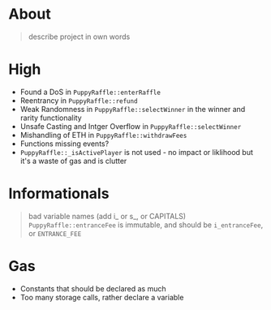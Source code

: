 # About

> describe project in own words

# High

- Found a DoS in `PuppyRaffle::enterRaffle`
- Reentrancy in `PuppyRaffle::refund`
- Weak Randomness in `PuppyRaffle::selectWinner` in the winner and rarity functionality
- Unsafe Casting and Intger Overflow in `PuppyRaffle::selectWinner`
- Mishandling of ETH in `PuppyRaffle::withdrawFees`
- Functions missing events?
- `PuppyRaffle::_isActivePlayer` is not used - no impact or liklihood but it's a waste of gas and is clutter

# Informationals 

> bad variable names (add i_ or s_, or CAPITALS)
`PuppyRaffle::entranceFee` is immutable, and should be `i_entranceFee`, or `ENTRANCE_FEE`


# Gas

- Constants that should be declared as much 
- Too many storage calls, rather declare a variable 